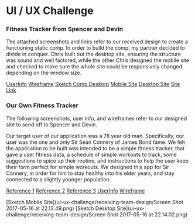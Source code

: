 # UI / UX Challenge

### Fitness Tracker from Spencer and Devin

The attached screenshots and links refer to our received design to create a functioning static comp. In order to build the comp, my partner decided to divide in conquer. Chris built out the desktop site, ensuring the structure was sound and well factored, while the other Chris designed the mobile site and checked to make sure the whole site could be responsively changed depending on the window size.

[UserInfo](ui-ux-challenge/user-flow/IMG_1804.JPG.jpeg)
[Wireframe](ui-ux-challenge/user-flow/IMG_1805.JPG.jpeg)
[Sketch Comp Desktop]()
[Mobile Site]()
[Desktop Site]()
[Site Link]()

### Our Own Fitness Tracker

The following screenshots, user info, and wireframes refer to our designed site to send off to Spencer and Devin.

Our target user of our application was a 78 year old man. Specifically, our user was the one and only Sir Sean Connery of James Bond fame. We felt the application to be built was intended to be a simple fitness tracker, that gave a user fitness data, a schedule of simple workouts to track, some suggestions to spice up their routine, and instructions to help the user keep their form perfect for simple workouts. We designed this app for Sir Connery, in order for him to stay healthy into his elder years, and stay connected to a slightly younger population.

[Reference 1](https://dribbble.com/shots/2609581-Fitness-App)
[Reference 2](https://dribbble.com/shots/2656140-Fitness-Website)
[Reference 3](https://dribbble.com/shots/2637519-Fitness-Website-App)
[UserInfo]()
[Wireframe]()

[Sketch Mobile Site](ui-ux-challenge/receiving-team-design/Screen Shot 2017-05-16 at 22.13.49.png)
[Sketch Desktop Site](ui-ux-challenge/receiving-team-design/Screen Shot 2017-05-16 at 22.14.02.png)
